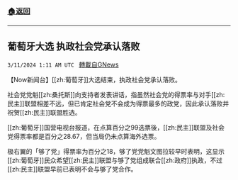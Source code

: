 ###  [:house:返回](README.md)
---


## 葡萄牙大选 执政社会党承认落败
`3/11/2024 1:11 AM UTC ` [轉載自GNews](https://gnews.org/articles/2382690)

【Now新闻台】[[zh:葡萄牙]]大选结束，执政社会党承认落败。

社会党党魁[[zh:桑托斯]]向支持者发表讲话，指虽然社会党的得票率与对手[[zh:民主]]联盟相差不远，但已肯定社会党不会成为得票最多的政党，因此承认落败并祝贺[[zh:民主]]联盟胜选。

[[zh:葡萄牙]]国营电视台报道，在点算百分之99选票後，[[zh:民主]]联盟及社会党得票率都是百分之28.67，但当局仍未点算海外选票。

极右翼的「够了党」得票率为百分之18，够了党党魁文图拉较早时表明，这显示[[zh:葡萄牙]]民众希望[[zh:民主]]联盟与够了党组成联合[[zh:政府]]执政，不过[[zh:民主]]联盟早前已表明不会与够了党合作。
